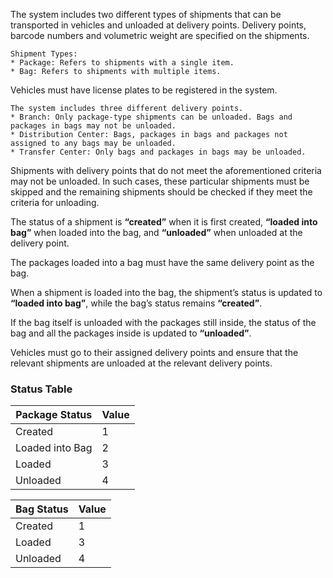 The system includes two different types of shipments that can be transported in vehicles and unloaded at delivery points. Delivery points, barcode numbers and volumetric weight are specified on the shipments.

~~~~
Shipment Types:
* Package: Refers to shipments with a single item.
* Bag: Refers to shipments with multiple items.
~~~~
Vehicles must have license plates to be registered in the system.

~~~~
The system includes three different delivery points.
* Branch: Only package-type shipments can be unloaded. Bags and packages in bags may not be unloaded.
* Distribution Center: Bags, packages in bags and packages not assigned to any bags may be unloaded.
* Transfer Center: Only bags and packages in bags may be unloaded.
~~~~

Shipments with delivery points that do not meet the aforementioned criteria may not be unloaded. In such cases, these particular shipments must be skipped and the remaining shipments should be checked if they meet the criteria for unloading.

The status of a shipment is **“created”** when it is first created, **“loaded into bag”** when loaded into the bag, and **“unloaded”** when unloaded at the delivery point.

The packages loaded into a bag must have the same delivery point as the bag.

When a shipment is loaded into the bag, the shipment’s status is updated to **“loaded into bag”**, while the bag’s status remains **“created”**.

If the bag itself is unloaded with the packages still inside, the status of the bag and all the packages inside is updated to **“unloaded”**.

Vehicles must go to their assigned delivery points and ensure that the relevant shipments are unloaded at the relevant delivery points.

### Status Table

| Package Status | Value |
|----------------|-------|
| Created | 1 |
| Loaded into Bag | 2 |
| Loaded | 3 |
| Unloaded | 4 |

| Bag Status | Value |
|----------------|-------|
| Created | 1 | 
| Loaded | 3 |
| Unloaded | 4 |
